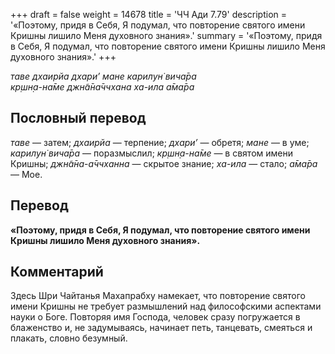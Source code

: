 +++
draft = false
weight = 14678
title = 'ЧЧ Ади 7.79'
description = '«Поэтому, придя в Себя, Я подумал, что повторение святого имени Кришны лишило Меня духовного знания».'
summary = '«Поэтому, придя в Себя, Я подумал, что повторение святого имени Кришны лишило Меня духовного знания».'
+++

_таве дхаирйа дхари’ мане карилун̇ вича̄ра  
кр̣шн̣а-на̄ме джн̃а̄на̄ччхана ха-ила а̄ма̄ра_

## Пословный перевод

_таве_ — затем; _дхаирйа_ — терпение; _дхари’_ — обретя; _мане_ — в уме; _карилун̇_ _вича̄ра_ — поразмыслил; _кр̣шн̣а_\-_на̄ме_ — в святом имени Кришны; _джн̃а̄на_\-_а̄ччханна_ — скрытое знание; _ха_\-_ила_ — стало; _а̄ма̄ра_ — Мое.

## Перевод

**«Поэтому, придя в Себя, Я подумал, что повторение святого имени Кришны лишило Меня духовного знания».**

## Комментарий

Здесь Шри Чайтанья Махапрабху намекает, что повторение святого имени Кришны не требует размышлений над философскими аспектами науки о Боге. Повторяя имя Господа, человек сразу погружается в блаженство и, не задумываясь, начинает петь, танцевать, смеяться и плакать, словно безумный.
